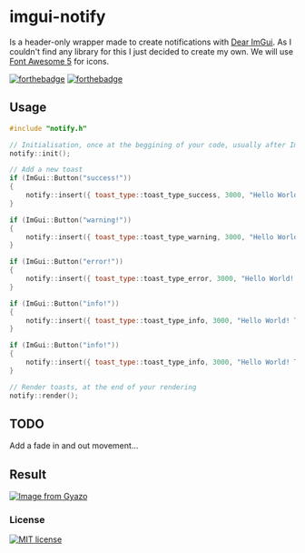 # imgui-notify
Is a header-only wrapper made to create notifications with [Dear ImGui](https://github.com/ocornut/imgui). As I couldn't find any library for this I just decided to create my own. We will use [Font Awesome 5](https://fontawesome.com/) for icons.

[![forthebadge](https://forthebadge.com/images/badges/made-with-c-plus-plus.svg)](https://forthebadge.com)
[![forthebadge](https://forthebadge.com/images/badges/built-with-love.svg)](https://forthebadge.com)

## Usage
```c++
#include "notify.h"

// Initialisation, once at the beggining of your code, usually after ImGui_ImplDX12_Init()
notify::init();

// Add a new toast
if (ImGui::Button("success!"))
{
    notify::insert({ toast_type::toast_type_success, 3000, "Hello World! This is a success! %s", "We can also format here:)" });
}

if (ImGui::Button("warning!"))
{
    notify::insert({ toast_type::toast_type_warning, 3000, "Hello World! This is a warning!" });
}

if (ImGui::Button("error!"))
{
    notify::insert({ toast_type::toast_type_error, 3000, "Hello World! This is an error!" });
}

if (ImGui::Button("info!"))
{
    notify::insert({ toast_type::toast_type_info, 3000, "Hello World! This is an info!" });
}

if (ImGui::Button("info!"))
{
    notify::insert({ toast_type::toast_type_info, 3000, "Hello World! This is an info! Yes I also support multiline text! Lorem ipsum dolor sit amet, consectetur adipiscing elit, sed do eiusmod tempor incididunt ut labore et dolore magna aliqua. Ut enim ad minim veniam, quis nostrud exercitation" });
}

// Render toasts, at the end of your rendering
notify::render();
```

## TODO
Add a fade in and out movement...

## Result
[![Image from Gyazo](https://i.gyazo.com/2c8a6b7aa030a80e54e993058ca80559.gif)](https://gyazo.com/2c8a6b7aa030a80e54e993058ca80559)

### License
[![MIT license](https://img.shields.io/badge/License-MIT-blue.svg)](https://github.com/patrickcjk/imgui-notify/blob/main/LICENSE)
